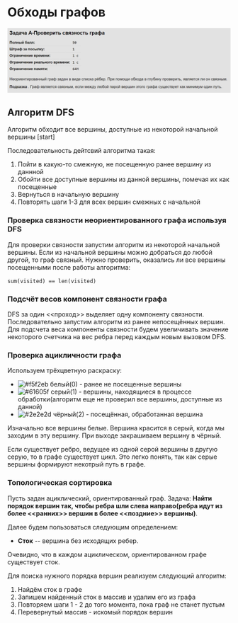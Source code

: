 # Обходы графов
![alt text](https://github.com/ShmakovVladimir/AlgosContests/blob/main/test27/zadachi/A.png)
## Алгоритм DFS
Алгоритм обходит все вершины, доступные из некоторой начальной вершины [start]

Последовательность дейтсвий алгоритма такая:
1. Пойти в какую-то смежную, не посещенную ранее вершину из даннной
2. Обойти все доступные вершины из данной вершины, помечая их как посещенные
3. Вернуться в начальную вершину
4. Повторять шаги 1-3 для всех вершин смежных с начальной

### Проверка связности неориентированного графа используя DFS

Для проверки связности запустим алгоритм из некоторой начальной вершины. Если из начальной вершины можно добраться до любой другой, то граф связный. Нужно проверить, оказались ли все вершины посещенными после работы алгоритма:

```
sum(visited) == len(visited)
```

### Подсчёт весов компонент связности графа

DFS за один <<проход>> выделяет одну компоненту связности. Последовательно запустим алгоритм из ранее непосещённых вершин. Для подсчета веса компоненты связности будем увеличивать значение некоторого счетчика на вес ребра перед каждым новым вызовом DFS.

### Проверка ацикличности графа

Используем трёхцветную раскраску:

- ![#f5f2eb](https://via.placeholder.com/15/f5f2eb/000000?text=+) белый(0) - ранее не посещенные вершины
- ![#61605f](https://via.placeholder.com/15/61605f/000000?text=+) серый(1) - вершины, находящиеся в процессе обработки(алгоритм еще не проверил все вершины, доступные из данной)
- ![#2e2e2d](https://via.placeholder.com/15/2e2e2d/000000?text=+) чёрный(2) - посещённая, обработанная вершина

Изначально все вершины белые. Вершина красится в серый, когда мы заходим в эту вершину. При выходе закрашиваем вершину в чёрный. 

Если существует ребро, ведущее из одной серой вершины в другую серую, то в графе существует цикл. Это легко понять, так как серые вершины формируют некотрый путь в графе. 

### Топологическая сортировка

Пусть задан ациклический, ориентированный граф. Задача: **Найти порядок вершин так, чтобы ребра шли слева направо(ребра идут из более <<ранних>> вершин в более <<поздние>> вершины)**.

Далее будем пользоваться следующим определением:
- **Сток** -- вершина без исходящих ребер.

Очевидно, что в каждом ациклическом, ориентированном графе существует сток.

Для поиска нужного порядка вершин реализуем следующий алгоритм:

1. Найдём сток в графе
2. Запишем найденный сток в массив и удалим его из графа
3. Повторяем шаги 1 - 2 до того момента, пока граф не станет пустым
4. Перевернутый массив - искомый порядок вершин















